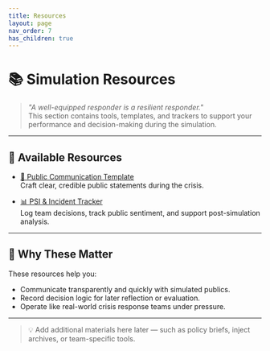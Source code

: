 ```yaml
---
title: Resources
layout: page
nav_order: 7
has_children: true
---
```


# 📚 Simulation Resources

> _"A well-equipped responder is a resilient responder."_  
This section contains tools, templates, and trackers to support your performance and decision-making during the simulation.

---

## 📁 Available Resources

- [📝 Public Communication Template](statement-template)  
  Craft clear, credible public statements during the crisis.

- [📊 PSI & Incident Tracker](tracker)  
  Log team decisions, track public sentiment, and support post-simulation analysis.

---

## 🧠 Why These Matter

These resources help you:
- Communicate transparently and quickly with simulated publics.
- Record decision logic for later reflection or evaluation.
- Operate like real-world crisis response teams under pressure.

---

> 💡 Add additional materials here later — such as policy briefs, inject archives, or team-specific tools.
